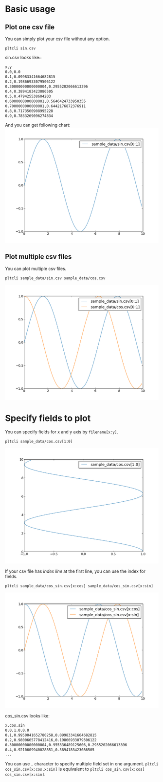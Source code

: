 Basic usage
===========

Plot one csv file
-----------------

You can simply plot your csv file without any option.
```
pltcli sin.csv
```

sin.csv looks like::
```csv
x,y
0.0,0.0
0.1,0.09983341664682815
0.2,0.19866933079506122
0.30000000000000004,0.2955202066613396
0.4,0.3894183423086505
0.5,0.479425538604203
0.6000000000000001,0.5646424733950355
0.7000000000000001,0.6442176872376911
0.8,0.7173560908995228
0.9,0.7833269096274834
```

And you can get following chart:
![sample_data/sin.csv](images/01_basic_image_00.png)

Plot multiple csv files
-----------------------
You can plot multiple csv files.
```
pltcli sample_data/sin.csv sample_data/cos.csv
```

![sample_data/sin.csv sample_data/cos.csv](images/01_basic_image_01.png)


Specify fields to plot
====================
You can specify fields for x and y axis by `filename[x:y]`.

```
pltcli sample_data/cos.csv[1:0]
```

![sample_data/cos.csv_1:0_](images/01_basic_image_02.png)

If your csv file has *index line* at the first line, you can use the index
for fields.

```
pltcli sample_data/cos_sin.csv[x:cos] sample_data/cos_sin.csv[x:sin]
```

![sample_data/cos_sin.csv_x:cos_ sample_data/cos_sin.csv_x:sin_](images/01_basic_image_03.png)

cos_sin.csv looks like:

```csv
x,cos,sin
0.0,1.0,0.0
0.1,0.9950041652780258,0.09983341664682815
0.2,0.9800665778412416,0.19866933079506122
0.30000000000000004,0.955336489125606,0.2955202066613396
0.4,0.9210609940028851,0.3894183423086505
...
```

You can use `,` character to specify multiple field set in one argument.
`pltcli cos_sin.csv[x:cos,x:sin]` is equivalent to `pltcli cos_sin.csv[x:cos] cos_sin.csv[x:sin]`.
